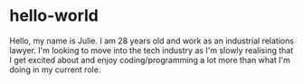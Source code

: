 # hello-world

Hello, my name is Julie. I am 28 years old and work as an industrial relations lawyer. I'm looking to move into the tech industry as I'm slowly realising that I get excited about and enjoy coding/programming a lot more than what I'm doing in my current role. 
